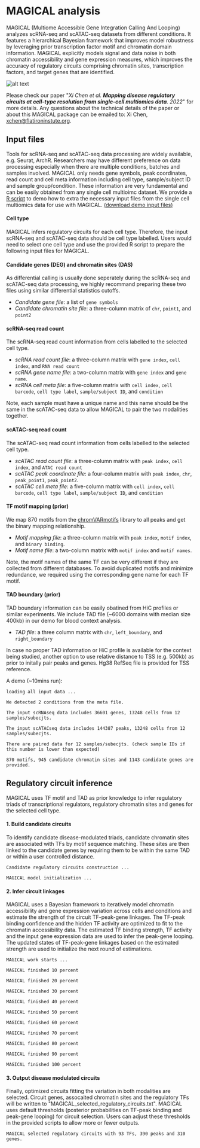 # MAGICAL analysis

MAGICAL (Multiome Accessible Gene Integration Calling And Looping) analyzes scRNA-seq and scATAC-seq datasets from different conditions. It features a hierarchical Bayesian framework that improves model robustness by leveraging prior transcription factor motif and chromatin domain information. MAGICAL explicitly models signal and data noise in both chromatin accessibility and gene expression measures, which improves the accuracy of regulatory circuits comprising chromatin sites, transcription factors, and target genes that are identified. 

![alt text](https://github.com/xichensf/magical/blob/main/MAGICAL.png)

Please check our paper "*Xi Chen et al. **Mapping disease regulatory circuits at cell-type resolution from single-cell multiomics data**. 2022*" for more details. Any questions about the technical details of the paper or about this MAGICAL package can be emailed to: Xi Chen, xchen@flatironinstute.org.


## Input files

Tools for scRNA-seq and scATAC-seq data processing are widely available, e.g. Seurat, ArchR. Researchers may have different preference on data processing especially when there are multiple conditions, batches and samples involved. MAGICAL only needs gene symbols, peak coordinates, read count and cell meta information including cell type, sample/subject ID and sample group/condition. These information are very fundamental and can be easily obtained from any single cell multioimc dataset. We provide a [R script](https://github.com/xichensf/magical/blob/main/Multiomics_input_for_MAGICAL.R) to demo how to extra the necessary input files from the single cell multiomics data for use with MAGICAL. [(download demo input files)](https://drive.google.com/file/d/1CerwMHMnS1PNFNMy00OoHQjn6T30M1j4/view?usp=sharing)


#### **Cell type**

MAGICAL infers regulatory circuits for each cell type. Therefore, the input scRNA-seq and scATAC-seq data should be cell type labelled. Users would need to select one cell type and use the provided R script to prepare the following input files for MAGICAL.


#### **Candidate genes (DEG) and chromatin sites (DAS)**

As differential calling is usually done seperately during the scRNA-seq and scATAC-seq data processing, we highly recommand preparing these two files using similar differential statistics cutoffs.  

  * *Candidate gene file*: a list of ``` gene symbols ```
  * *Candidate chromatin site file*: a three-column matrix of ```chr```, ```point1```, and ```point2``` 

#### **scRNA-seq read count**
The scRNA-seq read count information from cells labelled to the selected cell type.   

  * *scRNA read count file*: a three-column matrix with ```gene index```, ```cell index```, and ```RNA read count```  
  * *scRNA gene name file*: a two-column matrix with ```gene index``` and ```gene name```.
  * *scRNA cell meta file*: a five-column matrix with ```cell index```, ```cell barcode```, ```cell type label```, ```sample/subject ID```, and ```condition```

Note, each sample must have a unique name and this name should be the same in the scATAC-seq data to allow MAGICAL to pair the two modalities together. 


#### **scATAC-seq read count**
The scATAC-seq read count information from cells labelled to the selected cell type. 

  * *scATAC read count file*: a three-column matrix with ```peak index```, ```cell index```, and ```ATAC read count```
  * *scATAC peak coordinate file*: a four-column matrix with ```peak index```, ```chr```, ```peak_point1```, ```peak_point2```.
  * *scATAC cell meta file*: a five-column matrix with ```cell index```, ```cell barcode```, ```cell type label```, ```sample/subject ID```, and ```condition```


#### **TF motif mapping (prior)**
We map 870 motifs from the [chromVARmotifs](https://github.com/GreenleafLab/chromVARmotifs) library to all peaks and get the binary mapping relationship. 

  * *Motif mapping file*: a three-column matrix with ```peak index```, ```motif index```, and ```binary binding```.
  * *Motif name file*: a two-column matrix with ```motif index``` and ```motif names```.

Note, the motif names of the same TF can be very different if they are collected from different databases. To avoid duplicated motifs and minimize redundance, we required using the corresponding gene name for each TF motif. 

#### **TAD boundary (prior)**
TAD boundary information can be easily obatined from HiC profiles or similar experiments. We include TAD file (~6000 domains with median size 400kb) in our demo for blood context analysis. 
  * *TAD file*: a three column matrix with ```chr```, ```left_boundary```, and ```right_boundary``` 

In case no proper TAD information or HiC profile is available for the context being studied, another option to use relative distance to TSS (e.g. 500kb) as prior to initally pair peaks and genes. Hg38 RefSeq file is provided for TSS reference.  


A demo (~10mins run):

```
loading all input data ...

We detected 2 conditions from the meta file.

The input scRNAseq data includes 36601 genes, 13248 cells from 12 samples/subecjts.

The input scATACseq data includes 144387 peaks, 13248 cells from 12 samples/subecjts.

There are paired data for 12 samples/subecjts. (check sample IDs if this number is lower than expected)

870 motifs, 945 candidate chromatin sites and 1143 candidate genes are provided.
```


## Regulatory circuit inference

MAGICAL uses TF motif and TAD as prior knowledge to infer regulatory triads of transcriptional regulators, regulatory chromatin sites and genes for the selected cell type. 

#### **1. Build candidate circuits**  
To identify candidate disease-modulated triads, candidate chromatin sites are associated with TFs by motif sequence matching. These sites are then linked to the candidate genes by requiring them to be within the same TAD or within a user controlled distance. 
```
Candidate regulatory circuits construction ...

MAGICAL model initialization ...
```
#### **2. Infer circuit linkages** 
MAGICAL uses a Bayesian framework to iteratively model chromatin accessibility and gene expression variation across cells and conditions and estimate the strength of the circuit TF-peak-gene linkages. The TF-peak binding confidence and the hidden TF activity are optimized to fit to the chromatin accessibility data. The estimated TF binding strength, TF activity and the input gene expression data are used to infer the peak-gene looping. The updated states of TF-peak-gene linkages based on the estimated strength are used to initialize the next round of estimations. 
```
MAGICAL work starts ...

MAGICAL finished 10 percent

MAGICAL finished 20 percent

MAGICAL finished 30 percent

MAGICAL finished 40 percent

MAGICAL finished 50 percent

MAGICAL finished 60 percent

MAGICAL finished 70 percent

MAGICAL finished 80 percent

MAGICAL finished 90 percent

MAGICAL finished 100 percent
```
#### **3. Output disease modulated circuits** 
Finally, optimized circuits fitting the variation in both modalities are selected. Circuit genes, assocaited chromatin sites and the regulatory TFs will be written to "MAGICAL_selected_regulatory_circuits.txt". MAGICAL uses default thresholds (posterior probabilities on TF-peak binding and peak-gene looping) for circuit selection. Users can adjust these thresholds in the provided scripts to allow more or fewer outputs.  

```
MAGICAL selected regulatory circuits with 93 TFs, 390 peaks and 310 genes.
```

